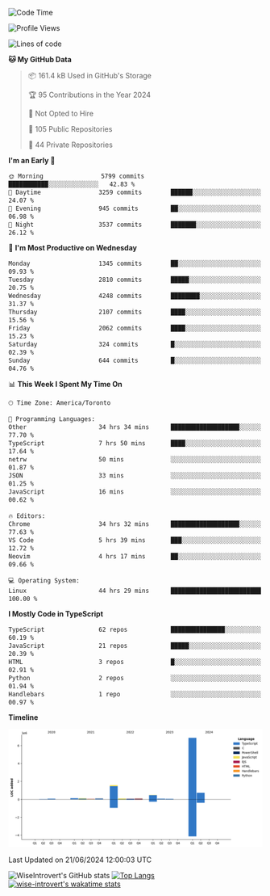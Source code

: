 <!--START_SECTION:waka-->
![Code Time](http://img.shields.io/badge/Code%20Time-1%2C767%20hrs%2030%20mins-blue)

![Profile Views](http://img.shields.io/badge/Profile%20Views-4-blue)

![Lines of code](https://img.shields.io/badge/From%20Hello%20World%20I%27ve%20Written-10.3%20million%20lines%20of%20code-blue)

**🐱 My GitHub Data** 

> 📦 161.4 kB Used in GitHub's Storage 
 > 
> 🏆 95 Contributions in the Year 2024
 > 
> 🚫 Not Opted to Hire
 > 
> 📜 105 Public Repositories 
 > 
> 🔑 44 Private Repositories 
 > 
**I'm an Early 🐤** 

```text
🌞 Morning                5799 commits        ███████████░░░░░░░░░░░░░░   42.83 % 
🌆 Daytime                3259 commits        ██████░░░░░░░░░░░░░░░░░░░   24.07 % 
🌃 Evening                945 commits         ██░░░░░░░░░░░░░░░░░░░░░░░   06.98 % 
🌙 Night                  3537 commits        ███████░░░░░░░░░░░░░░░░░░   26.12 % 
```
📅 **I'm Most Productive on Wednesday** 

```text
Monday                   1345 commits        ██░░░░░░░░░░░░░░░░░░░░░░░   09.93 % 
Tuesday                  2810 commits        █████░░░░░░░░░░░░░░░░░░░░   20.75 % 
Wednesday                4248 commits        ████████░░░░░░░░░░░░░░░░░   31.37 % 
Thursday                 2107 commits        ████░░░░░░░░░░░░░░░░░░░░░   15.56 % 
Friday                   2062 commits        ████░░░░░░░░░░░░░░░░░░░░░   15.23 % 
Saturday                 324 commits         █░░░░░░░░░░░░░░░░░░░░░░░░   02.39 % 
Sunday                   644 commits         █░░░░░░░░░░░░░░░░░░░░░░░░   04.76 % 
```


📊 **This Week I Spent My Time On** 

```text
🕑︎ Time Zone: America/Toronto

💬 Programming Languages: 
Other                    34 hrs 34 mins      ███████████████████░░░░░░   77.70 % 
TypeScript               7 hrs 50 mins       ████░░░░░░░░░░░░░░░░░░░░░   17.64 % 
netrw                    50 mins             ░░░░░░░░░░░░░░░░░░░░░░░░░   01.87 % 
JSON                     33 mins             ░░░░░░░░░░░░░░░░░░░░░░░░░   01.25 % 
JavaScript               16 mins             ░░░░░░░░░░░░░░░░░░░░░░░░░   00.62 % 

🔥 Editors: 
Chrome                   34 hrs 32 mins      ███████████████████░░░░░░   77.63 % 
VS Code                  5 hrs 39 mins       ███░░░░░░░░░░░░░░░░░░░░░░   12.72 % 
Neovim                   4 hrs 17 mins       ██░░░░░░░░░░░░░░░░░░░░░░░   09.66 % 

💻 Operating System: 
Linux                    44 hrs 29 mins      █████████████████████████   100.00 % 
```

**I Mostly Code in TypeScript** 

```text
TypeScript               62 repos            ███████████████░░░░░░░░░░   60.19 % 
JavaScript               21 repos            █████░░░░░░░░░░░░░░░░░░░░   20.39 % 
HTML                     3 repos             █░░░░░░░░░░░░░░░░░░░░░░░░   02.91 % 
Python                   2 repos             ░░░░░░░░░░░░░░░░░░░░░░░░░   01.94 % 
Handlebars               1 repo              ░░░░░░░░░░░░░░░░░░░░░░░░░   00.97 % 
```



**Timeline**

![Lines of Code chart](https://raw.githubusercontent.com/wise-introvert/wise-introvert/master/assets/bar_graph.png)


 Last Updated on 21/06/2024 12:00:03 UTC
<!--END_SECTION:waka-->

![WiseIntrovert's GitHub stats](https://github-readme-stats.vercel.app/api?username=wise-introvert&count_private=true&show_icons=true)
[![Top Langs](https://github-readme-stats.vercel.app/api/top-langs/?username=wise-introvert&langs_count=10)](https://github.com/anuraghazra/github-readme-stats)
[![wise-introvert's wakatime stats](https://github-readme-stats.vercel.app/api/wakatime?username=wiseintrovert)](https://github.com/anuraghazra/github-readme-stats)
